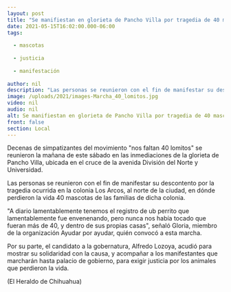 ```yaml
---
layout: post
title: "Se manifiestan en glorieta de Pancho Villa por tragedia de 40 mascotas"
date: 2021-05-15T16:02:00.000-06:00
tags:
  
  - mascotas
  
  - justicia
  
  - manifestación
  
author: nil
description: "Las personas se reunieron con el fin de manifestar su descontento por la tragedia ocurrida en la colonia Los Arcos, al norte de la ciudad"
image: /uploads/2021/images-Marcha_40_lomitos.jpg
video: nil
audio: nil
alt: Se manifiestan en glorieta de Pancho Villa por tragedia de 40 mascotas
front: false
section: Local
---
```


Decenas de simpatizantes del movimiento "nos faltan 40 lomitos" se reunieron la mañana de este sábado en las inmediaciones de la glorieta de Pancho Villa, ubicada en el cruce de la avenida División del Norte y Universidad.

Las personas se reunieron con el fin de manifestar su descontento por la tragedia ocurrida en la colonia Los Arcos, al norte de la ciudad, en dónde perdieron la vida 40 mascotas de las familias de dicha colonia.

"A diario lamentablemente tenemos el registro de ub perrito que lamentablemente fue envenenando, pero nunca nos había tocado que fueran más de 40, y dentro de sus propias casas", señaló Gloria, miembro de la organización Ayudar por ayudar, quién convocó a esta marcha.

Por su parte, el candidato a la gobernatura, Alfredo Lozoya, acudió para mostrar su solidaridad con la causa, y acompañar a los manifestantes que marcharán hasta palacio de gobierno, para exigir justicia por los animales que perdieron la vida.

(El Heraldo de Chihuahua)